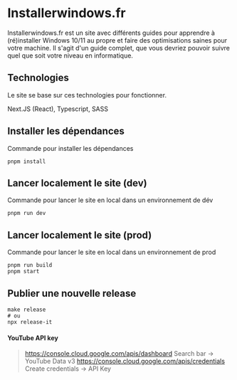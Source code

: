 # Installerwindows.fr

Installerwindows.fr est un site avec différents guides pour apprendre à (ré)installer Windows 10/11 au propre et faire des optimisations saines pour votre machine. Il s'agit d'un guide complet, que vous devriez pouvoir suivre quel que soit votre niveau en informatique.

## Technologies

Le site se base sur ces technologies pour fonctionner.

Next.JS (React), Typescript, SASS

## Installer les dépendances

Commande pour installer les dépendances

```shell
pnpm install
```

## Lancer localement le site (dev)

Commande pour lancer le site en local dans un environnement de dév

```shell
pnpm run dev
```

## Lancer localement le site (prod)

Commande pour lancer le site en local dans un environnement de prod

```shell
pnpm run build
pnpm start
```

## Publier une nouvelle release

```shell
make release
# ou
npx release-it
```

#### YouTube API key

> https://console.cloud.google.com/apis/dashboard
> Search bar -> YouTube Data v3
> https://console.cloud.google.com/apis/credentials
> Create credentials -> API Key
